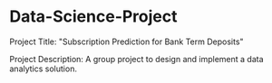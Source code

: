 # Data-Science-Project

Project Title: "Subscription Prediction for Bank Term Deposits"

Project Description: A group project to design and implement a data analytics solution. 
